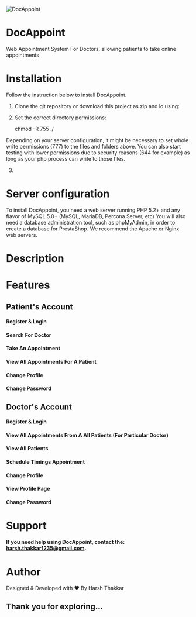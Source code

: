 ![DocAppoint](docappoint.techtethers.com/assets/img/logo.png)

# DocAppoint
Web Appointment System For Doctors, allowing patients to take online appointments 



# Installation

Follow the instruction below to install DocAppoint.

1. Clone the git repository or download this project as zip and lo using:
2. Set the correct directory permissions: 
    
    chmod -R 755 ./

Depending on your server configuration, it might be necessary to set whole write permissions (777) to the files and folders above. You can also start testing with lower permissions due to security reasons (644 for example) as long as your php process can write to those files.

3. 

# Server configuration
To install DocAppoint, you need a web server running PHP 5.2+ and any flavor of MySQL 5.0+ (MySQL, MariaDB, Percona Server, etc) You will also need a database administration tool, such as phpMyAdmin, in order to create a database for PrestaShop. We recommend the Apache or Nginx web servers.

# Description

# Features

## Patient's Account
#### Register & Login
#### Search For Doctor
#### Take An Appointment
#### View All Appointments For A Patient
#### Change Profile
#### Change Password


## Doctor's Account
#### Register & Login
#### View All Appointments From A All Patients (For Particular Doctor)
#### View All Patients
#### Schedule Timings Appointment
#### Change Profile
#### View Profile Page
#### Change Password


# Support
#### If you need help using DocAppoint, contact the: harsh.thakkar1235@gmail.com.

# Author
Designed & Developed with ❤️ By Harsh Thakkar

## Thank you for exploring...
